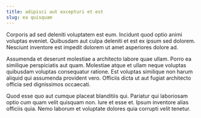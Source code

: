 ```yaml
---
title: adipisci aut excepturi et est
slug: ea quisquam
---
```


Corporis ad sed deleniti voluptatem est eum. Incidunt quod optio animi voluptas eveniet. Quibusdam aut culpa deleniti et est ex ipsum sed dolorem. Nesciunt inventore est impedit dolorem ut amet asperiores dolore ad.

Assumenda et deserunt molestiae a architecto labore quae ullam. Porro ea similique perspiciatis aut quam. Molestiae atque et ullam neque voluptas quibusdam voluptas consequatur ratione. Est voluptas similique non harum aliquid qui assumenda provident vero. Officiis dicta ut aut fugiat architecto officia sed dignissimos occaecati.

Quod esse quo aut cumque placeat blanditiis qui. Pariatur qui laboriosam optio cum quam velit quisquam non. Iure et esse et. Ipsum inventore alias officiis quia. Nemo laborum et voluptate dolores quia corrupti velit tenetur.

